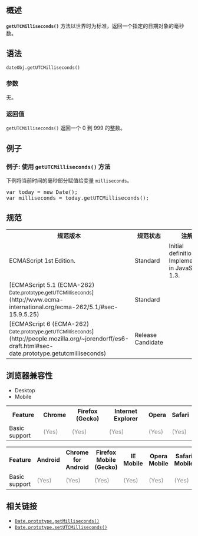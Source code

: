 ## 概述

**`getUTCMilliseconds()`** 方法以世界时为标准，返回一个指定的日期对象的毫秒数。

## 语法

    dateObj.getUTCMilliseconds()

### 参数

无。

### 返回值

`getUTCMilliseconds()` 返回一个 0 到 999 的整数。

## 例子

### 例子: 使用 `getUTCMilliseconds()` 方法

下例将当前时间的毫秒部分赋值给变量 `milliseconds`。

<pre class="brush: js">var today = new Date();
var milliseconds = today.getUTCMilliseconds();
</pre>

## 规范

<table class="standard-table">

<tbody>

<tr>

<th scope="col">规范版本</th>

<th scope="col">规范状态</th>

<th scope="col">注解</th>

</tr>

<tr>

<td>ECMAScript 1st Edition.</td>

<td>Standard</td>

<td>Initial definition. Implemented in JavaScript 1.3.</td>

</tr>

<tr>

<td>[ECMAScript 5.1 (ECMA-262)  
<small lang="zh-CN">Date.prototype.getUTCMilliseconds</small>](http://www.ecma-international.org/ecma-262/5.1/#sec-15.9.5.25)</td>

<td><span class="spec-Standard">Standard</span></td>

<td> </td>

</tr>

<tr>

<td>[ECMAScript 6 (ECMA-262)  
<small lang="zh-CN">Date.prototype.getUTCMilliseconds</small>](http://people.mozilla.org/~jorendorff/es6-draft.html#sec-date.prototype.getutcmilliseconds)</td>

<td><span class="spec-RC">Release Candidate</span></td>

<td> </td>

</tr>

</tbody>

</table>

## 浏览器兼容性

<div>

<div class="htab"><a id="AutoCompatibilityTable" name="AutoCompatibilityTable"></a>

*   <a>Desktop</a>
*   <a>Mobile</a>

</div>

</div>

<div id="compat-desktop">

<table class="compat-table">

<tbody>

<tr>

<th>Feature</th>

<th>Chrome</th>

<th>Firefox (Gecko)</th>

<th>Internet Explorer</th>

<th>Opera</th>

<th>Safari</th>

</tr>

<tr>

<td>Basic support</td>

<td><span style="color: #888;" title="Please update this with the earliest version of support.">(Yes)</span></td>

<td><span style="color: #888;" title="Please update this with the earliest version of support.">(Yes)</span></td>

<td><span style="color: #888;" title="Please update this with the earliest version of support.">(Yes)</span></td>

<td><span style="color: #888;" title="Please update this with the earliest version of support.">(Yes)</span></td>

<td><span style="color: #888;" title="Please update this with the earliest version of support.">(Yes)</span></td>

</tr>

</tbody>

</table>

</div>

<div id="compat-mobile">

<table class="compat-table">

<tbody>

<tr>

<th>Feature</th>

<th>Android</th>

<th>Chrome for Android</th>

<th>Firefox Mobile (Gecko)</th>

<th>IE Mobile</th>

<th>Opera Mobile</th>

<th>Safari Mobile</th>

</tr>

<tr>

<td>Basic support</td>

<td><span style="color: #888;" title="Please update this with the earliest version of support.">(Yes)</span></td>

<td><span style="color: #888;" title="Please update this with the earliest version of support.">(Yes)</span></td>

<td><span style="color: #888;" title="Please update this with the earliest version of support.">(Yes)</span></td>

<td><span style="color: #888;" title="Please update this with the earliest version of support.">(Yes)</span></td>

<td><span style="color: #888;" title="Please update this with the earliest version of support.">(Yes)</span></td>

<td><span style="color: #888;" title="Please update this with the earliest version of support.">(Yes)</span></td>

</tr>

</tbody>

</table>

</div>

## 相关链接

*   [`Date.prototype.getMilliseconds()`](/zh-CN/docs/Web/JavaScript/Reference/Global_Objects/Date/getMilliseconds "getMilliseconds() 方法，根据本地时间，返回一个指定的日期对象的毫秒数。")
*   [`Date.prototype.setUTCMilliseconds()`](/zh-CN/docs/Web/JavaScript/Reference/Global_Objects/Date/setUTCMilliseconds "此页面仍未被本地化, 期待您的翻译!")